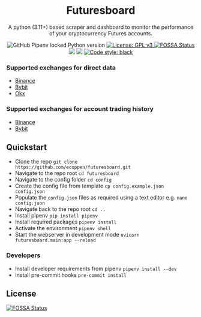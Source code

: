 
<h1 align="center">Futuresboard</h1>
<p align="center">
A python (3.11+) based scraper and dashboard to monitor the performance of your cryptocurrency Futures accounts.<br>
</p>
<p align="center">
<img alt="GitHub Pipenv locked Python version" src="https://img.shields.io/github/pipenv/locked/python-version/ecoppen/futuresboard"> 
<a href="https://github.com/ecoppen/futuresboard/blob/main/LICENSE"><img alt="License: GPL v3" src="https://img.shields.io/badge/License-GPLv3-blue.svg">
<a href="https://app.fossa.com/projects/git%2Bgithub.com%2Fecoppen%2Ffuturesboard?ref=badge_shield"><img alt="FOSSA Status" src="https://app.fossa.com/api/projects/git%2Bgithub.com%2Fecoppen%2Ffreqdash.svg?type=shield"></a>
<a href="https://codecov.io/gh/ecoppen/futuresboard"><img src="https://codecov.io/gh/ecoppen/futuresboard/branch/main/graph/badge.svg?token=3G8Y52J9E9"/></a>
<a href="https://codeclimate.com/github/ecoppen/futuresboard/maintainability"><img src="https://api.codeclimate.com/v1/badges/ee2153da0bf153eb80bb/maintainability"/></a>
<a href="https://github.com/psf/black"><img alt="Code style: black" src="https://img.shields.io/badge/code%20style-black-000000.svg"></a>
</p>

### Supported exchanges for direct data 
- <a target="_blank" href="https://www.binance.com">Binance</a>
- <a target="_blank" href="https://www.bybit.com">Bybit</a>
- <a target="_blank" href="https://www.okx.com">Okx</a>

### Supported exchanges for account trading history
- <a target="_blank" href="https://www.binance.com">Binance</a>
- <a target="_blank" href="https://www.bybit.com">Bybit</a>

## Quickstart

- Clone the repo `git clone https://github.com/ecoppen/futuresboard.git`
- Navigate to the repo root `cd futuresboard`
- Navigate to the config folder `cd config`
- Create the config file from template `cp config.example.json config.json`
- Populate the `config.json` files as required using a text editor e.g. `nano config.json`
- Navigate back to the repo root `cd ..`
- Install pipenv `pip install pipenv`
- Install required packages `pipenv install`
- Activate the environment `pipenv shell`
- Start the webserver in development mode `uvicorn futuresboard.main:app --reload`

### Developers
- Install developer requirements from pipenv `pipenv install --dev`
- Install pre-commit hooks `pre-commit install`

## License
[![FOSSA Status](https://app.fossa.com/api/projects/git%2Bgithub.com%2Fecoppen%2Ffuturesboard.svg?type=large)](https://app.fossa.com/projects/git%2Bgithub.com%2Fecoppen%2Ffuturesboard?ref=badge_large)
